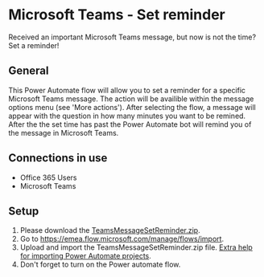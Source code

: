 # Microsoft Teams - Set reminder
Received an important Microsoft Teams message, but now is not the time? Set a reminder!

## General
This Power Automate flow will allow you to set a reminder for a specific Microsoft Teams message. The action will be availible within the message options menu (see 'More actions'). After selecting the flow, a message will appear with the question in how many minutes you want to be remined. After the the set time has past the Power Automate bot will remind you of the message in Microsoft Teams.

## Connections in use
* Office 365 Users
* Microsoft Teams

## Setup
1. Please download the [TeamsMessageSetReminder.zip](/../../raw/main/TeamsMessageSetReminder.zip).
2. Go to https://emea.flow.microsoft.com/manage/flows/import.
3. Upload and import the TeamsMessageSetReminder.zip file. [Extra help for importing Power Automate projects](/../../../MrAutomate33/blob/main/files/CreateConnectionsInImport.md).
4. Don't forget to turn on the Power automate flow.

